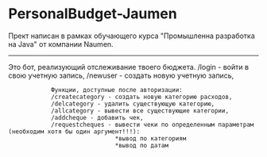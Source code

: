 # PersonalBudget-Jaumen
Прект написан в рамках обучающего курса "Промышленна разработка на Java" от компании Naumen.
___________________________________
Это бот, реализующий отслеживание твоего бюджета.
                /login - войти в свою учетную запись,
                /newuser - создать новую учетную запись,
                
                Функции, доступные после авторизации:
                /createcategory - создать новую категорию расходов,
                /delcategory - удалить существующую категорию,
                /allcategory - вывести все существующие категории,
                /addcheque - добавить чек,
                /requestcheques - вывести чеки по определенным параметрам (необходим хотя бы один аргумент!!!):
                                  *вывод по категориям
                                  *вывод по датам
